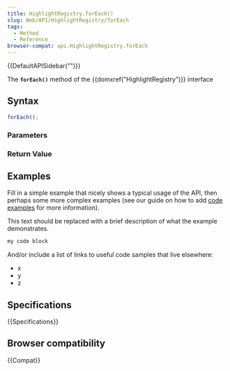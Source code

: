 ```yaml
---
title: HighlightRegistry.forEach()
slug: Web/API/HighlightRegistry/forEach
tags:
  - Method
  - Reference
browser-compat: api.HighlightRegistry.forEach
---
```

{{DefaultAPISidebar("")}}

The **`forEach()`** method of the {{domxref("HighlightRegistry")}} interface 

## Syntax

```js
forEach();
```

### Parameters



### Return Value



## Examples

Fill in a simple example that nicely shows a typical usage of the API, then perhaps some more complex examples (see our guide on how to add [code examples](/en-US/docs/MDN/Contribute/Structures/Code_examples) for more information).

This text should be replaced with a brief description of what the example demonstrates.

```js
my code block
```

And/or include a list of links to useful code samples that live elsewhere:

*   x
*   y
*   z

## Specifications

{{Specifications}}

## Browser compatibility

{{Compat}}

